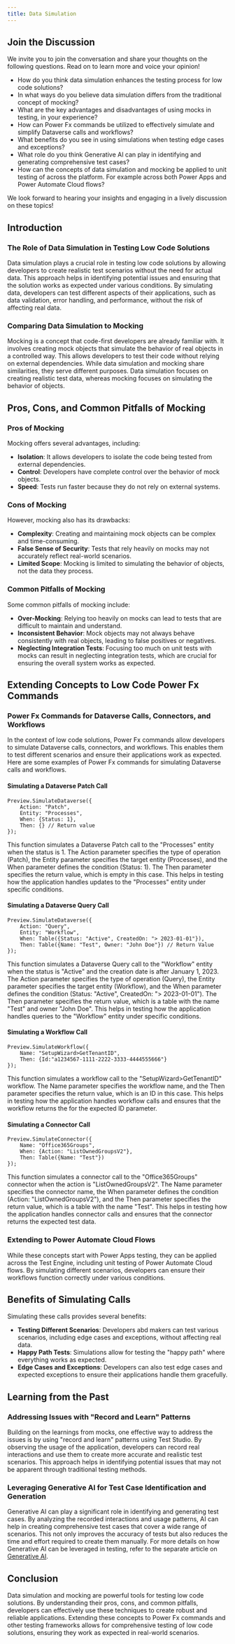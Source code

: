 ```yaml
---
title: Data Simulation
---
```


## Join the Discussion

We invite you to join the conversation and share your thoughts on the following questions. Read on to learn more and voice your opinion!

- How do you think data simulation enhances the testing process for low code solutions?
- In what ways do you believe data simulation differs from the traditional concept of mocking?
- What are the key advantages and disadvantages of using mocks in testing, in your experience?
- How can Power Fx commands be utilized to effectively simulate and simplify Dataverse calls and workflows?
- What benefits do you see in using simulations when testing edge cases and exceptions?
- What role do you think Generative AI can play in identifying and generating comprehensive test cases?
- How can the concepts of data simulation and mocking be applied to unit testing of across the platform. For example across both Power Apps and Power Automate Cloud flows?

We look forward to hearing your insights and engaging in a lively discussion on these topics!

## Introduction

### The Role of Data Simulation in Testing Low Code Solutions

Data simulation plays a crucial role in testing low code solutions by allowing developers to create realistic test scenarios without the need for actual data. This approach helps in identifying potential issues and ensuring that the solution works as expected under various conditions. By simulating data, developers can test different aspects of their applications, such as data validation, error handling, and performance, without the risk of affecting real data.

### Comparing Data Simulation to Mocking

Mocking is a concept that code-first developers are already familiar with. It involves creating mock objects that simulate the behavior of real objects in a controlled way. This allows developers to test their code without relying on external dependencies. While data simulation and mocking share similarities, they serve different purposes. Data simulation focuses on creating realistic test data, whereas mocking focuses on simulating the behavior of objects.

## Pros, Cons, and Common Pitfalls of Mocking

### Pros of Mocking

Mocking offers several advantages, including:

- **Isolation**: It allows developers to isolate the code being tested from external dependencies.
- **Control**: Developers have complete control over the behavior of mock objects.
- **Speed**: Tests run faster because they do not rely on external systems.

### Cons of Mocking

However, mocking also has its drawbacks:

- **Complexity**: Creating and maintaining mock objects can be complex and time-consuming.
- **False Sense of Security**: Tests that rely heavily on mocks may not accurately reflect real-world scenarios.
- **Limited Scope**: Mocking is limited to simulating the behavior of objects, not the data they process.

### Common Pitfalls of Mocking

Some common pitfalls of mocking include:

- **Over-Mocking**: Relying too heavily on mocks can lead to tests that are difficult to maintain and understand.
- **Inconsistent Behavior**: Mock objects may not always behave consistently with real objects, leading to false positives or negatives.
- **Neglecting Integration Tests**: Focusing too much on unit tests with mocks can result in neglecting integration tests, which are crucial for ensuring the overall system works as expected.

## Extending Concepts to Low Code Power Fx Commands

### Power Fx Commands for Dataverse Calls, Connectors, and Workflows

In the context of low code solutions, Power Fx commands allow developers to simulate Dataverse calls, connectors, and workflows. This enables them to test different scenarios and ensure their applications work as expected. Here are some examples of Power Fx commands for simulating Dataverse calls and workflows.

#### Simulating a Dataverse Patch Call

```PowerFx
Preview.SimulateDataverse({
    Action: "Patch",
    Entity: "Processes",
    When: {Status: 1},
    Then: {} // Return value
});
```

This function simulates a Dataverse Patch call to the "Processes" entity when the status is 1. The Action parameter specifies the type of operation (Patch), the Entity parameter specifies the target entity (Processes), and the When parameter defines the condition (Status: 1). The Then parameter specifies the return value, which is empty in this case. This helps in testing how the application handles updates to the "Processes" entity under specific conditions.

#### Simulating a Dataverse Query Call

```PowerFx
Preview.SimulateDataverse({
    Action: "Query",
    Entity: "Workflow",
    When: Table({Status: "Active", CreatedOn: "> 2023-01-01"}),
    Then: Table({Name: "Test", Owner: "John Doe"}) // Return Value
});
```

This function simulates a Dataverse Query call to the "Workflow" entity when the status is "Active" and the creation date is after January 1, 2023. The Action parameter specifies the type of operation (Query), the Entity parameter specifies the target entity (Workflow), and the When parameter defines the condition (Status: "Active", CreatedOn: "> 2023-01-01"). The Then parameter specifies the return value, which is a table with the name "Test" and owner "John Doe". This helps in testing how the application handles queries to the "Workflow" entity under specific conditions.

#### Simulating a Workflow Call

```PowerFx
Preview.SimulateWorkflow({
    Name: "SetupWizard>GetTenantID",
    Then: {Id:"a1234567-1111-2222-3333-4444555666"}
});
```

This function simulates a workflow call to the "SetupWizard>GetTenantID" workflow. The Name parameter specifies the workflow name, and the Then parameter specifies the return value, which is an ID in this case. This helps in testing how the application handles workflow calls and ensures that the workflow returns the for the expected ID parameter.

#### Simulating a Connector Call

```PowerFx
Preview.SimulateConnector({
    Name: "Office365Groups",
    When: {Action: "ListOwnedGroupsV2"},
    Then: Table({Name: "Test"})
});
```

This function simulates a connector call to the "Office365Groups" connector when the action is "ListOwnedGroupsV2". The Name parameter specifies the connector name, the When parameter defines the condition (Action: "ListOwnedGroupsV2"), and the Then parameter specifies the return value, which is a table with the name "Test". This helps in testing how the application handles connector calls and ensures that the connector returns the expected test data.

### Extending to Power Automate Cloud Flows
While these concepts start with Power Apps testing, they can be applied across the Test Engine, including unit testing of Power Automate Cloud flows. By simulating different scenarios, developers can ensure their workflows function correctly under various conditions.


## Benefits of Simulating Calls
Simulating these calls provides several benefits:

- **Testing Different Scenarios**: Developers abd makers can test various scenarios, including edge cases and exceptions, without affecting real data.
- **Happy Path Tests**: Simulations allow for testing the "happy path" where everything works as expected.
- **Edge Cases and Exceptions**: Developers can also test edge cases and expected exceptions to ensure their applications handle them gracefully.

## Learning from the Past

### Addressing Issues with "Record and Learn" Patterns

Building on the learnings from mocks, one effective way to address the issues is by using "record and learn" patterns using Test Studio. By observing the usage of the application, developers can record real interactions and use them to create more accurate and realistic test scenarios. This approach helps in identifying potential issues that may not be apparent through traditional testing methods.

### Leveraging Generative AI for Test Case Identification and Generation
Generative AI can play a significant role in identifying and generating test cases. By analyzing the recorded interactions and usage patterns, AI can help in creating comprehensive test cases that cover a wide range of scenarios. This not only improves the accuracy of tests but also reduces the time and effort required to create them manually. For more details on how Generative AI can be leveraged in testing, refer to the separate article on [Generative AI](./generative-ai.md).

## Conclusion

Data simulation and mocking are powerful tools for testing low code solutions. By understanding their pros, cons, and common pitfalls, developers can effectively use these techniques to create robust and reliable applications. Extending these concepts to Power Fx commands and other testing frameworks allows for comprehensive testing of low code solutions, ensuring they work as expected in real-world scenarios.